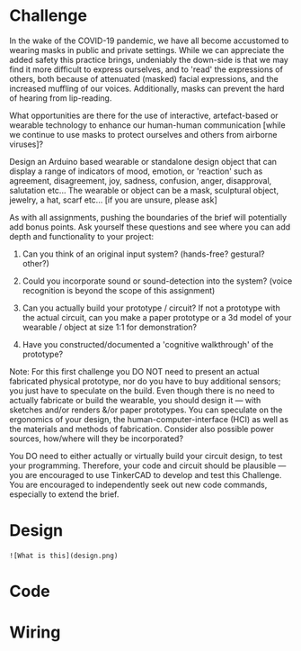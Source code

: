 # Challenge

In the wake of the COVID-19 pandemic, we have all become accustomed to wearing masks in public and private settings. While we can appreciate the added safety this practice brings, undeniably the down-side is that we may find it more difficult to express ourselves, and to 'read' the expressions of others, both because of attenuated (masked) facial expressions, and the increased muffling of our voices. Additionally, masks can prevent the hard of hearing from lip-reading.

What opportunities are there for the use of interactive, artefact-based or wearable technology to enhance our human-human communication [while we continue to use masks to protect ourselves and others from airborne viruses]?

Design an Arduino based wearable or standalone design object that can display a range of indicators of mood, emotion, or 'reaction' such as agreement, disagreement, joy, sadness, confusion, anger, disapproval, salutation etc... The wearable or object can be a mask, sculptural object, jewelry, a hat, scarf etc... [if you are unsure, please ask]

As with all assignments, pushing the boundaries of the brief will potentially add bonus points. Ask yourself these questions and see where you can add depth and functionality to your project:

1. Can you think of an original input system? (hands-free? gestural? other?)

2. Could you incorporate sound or sound-detection into the system? (voice recognition is beyond the scope of this assignment)

3. Can you actually build your prototype / circuit? If not a prototype with the actual circuit, can you make a paper prototype or a 3d model of your wearable / object at size 1:1 for demonstration?

4. Have you constructed/documented a 'cognitive walkthrough' of the prototype?

Note: For this first challenge you DO NOT need to present an actual fabricated physical prototype, nor do you have to buy additional sensors; you just have to speculate on the build. Even though there is no need to actually fabricate or build the wearable, you should design it  — with sketches and/or renders &/or paper prototypes. You can speculate on the ergonomics of your design, the human-computer-interface (HCI) as well as the materials and methods of fabrication. Consider also possible power sources, how/where will they be incorporated?

You DO need to either actually or virtually build your circuit design, to test your programming. Therefore, your code and circuit should be plausible — you are encouraged to use TinkerCAD to develop and test this Challenge. You are encouraged to independently seek out new code commands, especially to extend the brief.

# Design

	![What is this](design.png)

# Code

# Wiring
